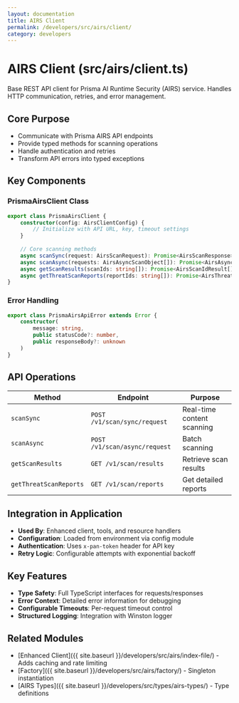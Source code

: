 ```yaml
---
layout: documentation
title: AIRS Client
permalink: /developers/src/airs/client/
category: developers
---
```


# AIRS Client (src/airs/client.ts)

Base REST API client for Prisma AI Runtime Security (AIRS) service. Handles HTTP communication, retries, and error management.

## Core Purpose

- Communicate with Prisma AIRS API endpoints
- Provide typed methods for scanning operations
- Handle authentication and retries
- Transform API errors into typed exceptions

## Key Components

### PrismaAirsClient Class

```typescript
export class PrismaAirsClient {
    constructor(config: AirsClientConfig) {
        // Initialize with API URL, key, timeout settings
    }
    
    // Core scanning methods
    async scanSync(request: AirsScanRequest): Promise<AirsScanResponse>
    async scanAsync(requests: AirsAsyncScanObject[]): Promise<AirsAsyncScanResponse>
    async getScanResults(scanIds: string[]): Promise<AirsScanIdResult[]>
    async getThreatScanReports(reportIds: string[]): Promise<AirsThreatScanReportObject[]>
}
```

### Error Handling

```typescript
export class PrismaAirsApiError extends Error {
    constructor(
        message: string,
        public statusCode?: number,
        public responseBody?: unknown
    )
}
```

## API Operations

| Method | Endpoint | Purpose |
|--------|----------|---------|
| `scanSync` | `POST /v1/scan/sync/request` | Real-time content scanning |
| `scanAsync` | `POST /v1/scan/async/request` | Batch scanning |
| `getScanResults` | `GET /v1/scan/results` | Retrieve scan results |
| `getThreatScanReports` | `GET /v1/scan/reports` | Get detailed reports |

## Integration in Application

- **Used By**: Enhanced client, tools, and resource handlers
- **Configuration**: Loaded from environment via config module
- **Authentication**: Uses `x-pan-token` header for API key
- **Retry Logic**: Configurable attempts with exponential backoff

## Key Features

- **Type Safety**: Full TypeScript interfaces for requests/responses
- **Error Context**: Detailed error information for debugging
- **Configurable Timeouts**: Per-request timeout control
- **Structured Logging**: Integration with Winston logger

## Related Modules

- [Enhanced Client]({{ site.baseurl }}/developers/src/airs/index-file/) - Adds caching and rate limiting
- [Factory]({{ site.baseurl }}/developers/src/airs/factory/) - Singleton instantiation
- [AIRS Types]({{ site.baseurl }}/developers/src/types/airs-types/) - Type definitions